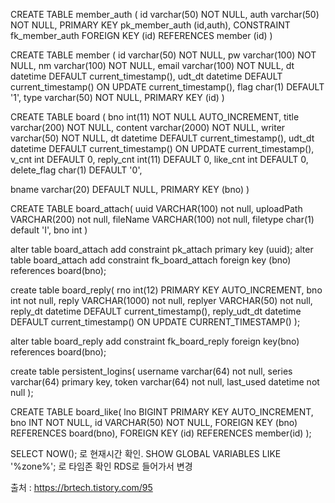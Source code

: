 CREATE TABLE member_auth (
  id varchar(50) NOT NULL,
  auth varchar(50) NOT NULL,
  PRIMARY KEY pk_member_auth (id,auth),
  CONSTRAINT fk_member_auth FOREIGN KEY (id) REFERENCES member (id)
) 

CREATE TABLE member (
  id varchar(50) NOT NULL,
  pw varchar(100) NOT NULL,
  nm varchar(100) NOT NULL,
  email varchar(100) NOT NULL,
  dt datetime DEFAULT current_timestamp(),
  udt_dt datetime DEFAULT current_timestamp() ON UPDATE current_timestamp(),
  flag char(1) DEFAULT '1',
  type varchar(50) NOT NULL,
  PRIMARY KEY (id)
)


CREATE TABLE board (
  bno int(11) NOT NULL AUTO_INCREMENT,
  title varchar(200) NOT NULL,
  content varchar(2000) NOT NULL,
  writer varchar(50) NOT NULL,
  dt datetime DEFAULT current_timestamp(),
  udt_dt datetime DEFAULT current_timestamp() ON UPDATE current_timestamp(),
  v_cnt int DEFAULT 0,
  reply_cnt int(11) DEFAULT 0,
  like_cnt int DEFAULT 0,
  delete_flag char(1) DEFAULT '0',
  
  bname varchar(20) DEFAULT NULL,
  PRIMARY KEY (bno)
)

CREATE TABLE board_attach(
  uuid VARCHAR(100) not null,
  uploadPath VARCHAR(200) not null,
  fileName VARCHAR(100) not null,
  filetype char(1) default 'I',
  bno int
)

alter table board_attach add constraint pk_attach primary key (uuid);
alter table board_attach add constraint fk_board_attach foreign key (bno) references board(bno);




create table board_reply(
  rno int(12) PRIMARY KEY AUTO_INCREMENT,
  bno int not null,
  reply VARCHAR(1000) not null,
  replyer VARCHAR(50) not null,
  reply_dt datetime DEFAULT current_timestamp(),
  reply_udt_dt datetime DEFAULT current_timestamp() ON UPDATE CURRENT_TIMESTAMP()
);

alter table board_reply add constraint fk_board_reply
foreign key(bno) references board(bno);


create table persistent_logins(
  username varchar(64) not null,
  series varchar(64) primary key,
  token varchar(64) not null,
  last_used datetime not null
);

CREATE TABLE board_like(
lno BIGINT PRIMARY KEY AUTO_INCREMENT,
bno INT NOT NULL,
id VARCHAR(50) NOT NULL,
FOREIGN KEY (bno) REFERENCES board(bno),
FOREIGN KEY (id) REFERENCES member(id)
);


SELECT NOW(); 로 현재시간 확인.
SHOW GLOBAL VARIABLES LIKE '%zone%'; 로 타임존 확인
RDS로 들어가서 변경

출처 : https://brtech.tistory.com/95